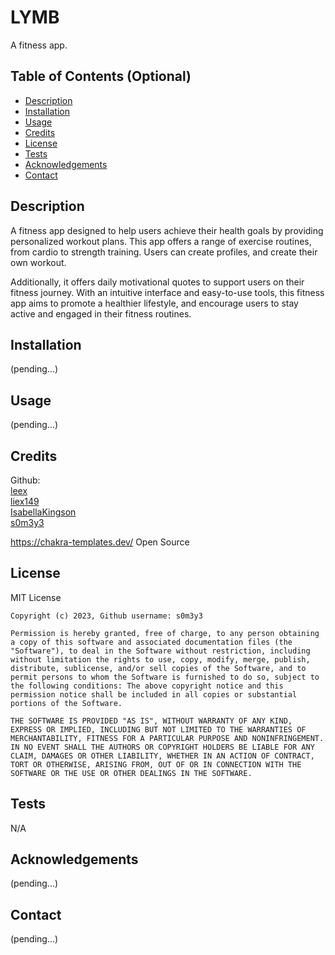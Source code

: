 # LYMB
A fitness app. 

## Table of Contents (Optional)

- [Description](#description)
- [Installation](#installation)
- [Usage](#usage)
- [Credits](#credits)
- [License](#license)
- [Tests](#tests)
- [Acknowledgements](#acknowledgements)
- [Contact](#Contact)

## Description
A fitness app designed to help users achieve their health goals by providing personalized workout plans. This app offers a range of exercise routines, from cardio to strength training. Users can create profiles, and create their own workout.  

Additionally, it offers daily motivational quotes to support users on their fitness journey. With an intuitive interface and easy-to-use tools, this fitness app aims to promote a healthier lifestyle, and encourage users to stay active and engaged in their fitness routines. 

## Installation
(pending...)

## Usage
(pending...)

## Credits 
Github:  
[leex](https://github.com/leex3683/)  
[liex149](https://github.com/liex149/)  
[IsabellaKingson](https://github.com/IsabellaKingson)  
[s0m3y3](https://github.com/s0m3y3/)  

https://chakra-templates.dev/
Open Source

## License
  MIT License

    Copyright (c) 2023, Github username: s0m3y3
    
    Permission is hereby granted, free of charge, to any person obtaining a copy of this software and associated documentation files (the "Software"), to deal in the Software without restriction, including without limitation the rights to use, copy, modify, merge, publish, distribute, sublicense, and/or sell copies of the Software, and to permit persons to whom the Software is furnished to do so, subject to the following conditions: The above copyright notice and this permission notice shall be included in all copies or substantial portions of the Software.
    
    THE SOFTWARE IS PROVIDED "AS IS", WITHOUT WARRANTY OF ANY KIND, EXPRESS OR IMPLIED, INCLUDING BUT NOT LIMITED TO THE WARRANTIES OF MERCHANTABILITY, FITNESS FOR A PARTICULAR PURPOSE AND NONINFRINGEMENT. IN NO EVENT SHALL THE AUTHORS OR COPYRIGHT HOLDERS BE LIABLE FOR ANY CLAIM, DAMAGES OR OTHER LIABILITY, WHETHER IN AN ACTION OF CONTRACT, TORT OR OTHERWISE, ARISING FROM, OUT OF OR IN CONNECTION WITH THE SOFTWARE OR THE USE OR OTHER DEALINGS IN THE SOFTWARE.

## Tests
N/A

## Acknowledgements
(pending...)

## Contact
(pending...)

